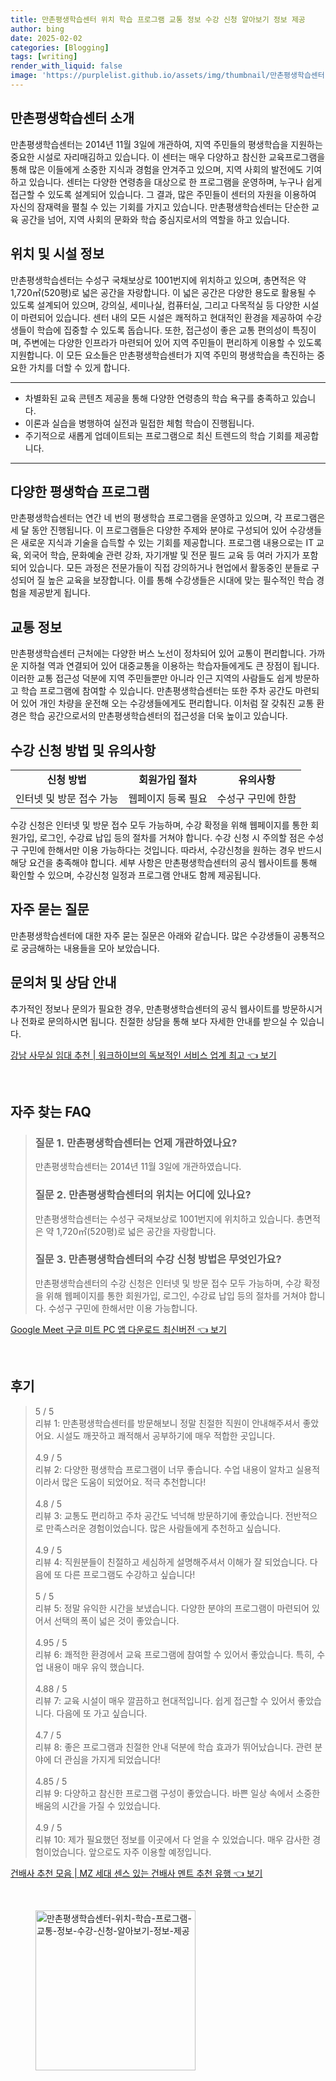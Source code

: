 ```yaml
---
title: 만촌평생학습센터 위치 학습 프로그램 교통 정보 수강 신청 알아보기 정보 제공
author: bing
date: 2025-02-02
categories: [Blogging]
tags: [writing]
render_with_liquid: false
image: 'https://purplelist.github.io/assets/img/thumbnail/만촌평생학습센터-위치-학습-프로그램-교통-정보-수강-신청-알아보기-정보-제공.webp'
---
```



<h2 id='만촌평생학습센터_소개'>만촌평생학습센터 소개</h2>

<p>만촌평생학습센터는 2014년 11월 3일에 개관하여, 지역 주민들의 평생학습을 지원하는 중요한 시설로 자리매김하고 있습니다. 이 센터는 매우 다양하고 참신한 교육프로그램을 통해 많은 이들에게 소중한 지식과 경험을 안겨주고 있으며, 지역 사회의 발전에도 기여하고 있습니다. 센터는 다양한 연령층을 대상으로 한 프로그램을 운영하며, 누구나 쉽게 접근할 수 있도록 설계되어 있습니다. 그 결과, 많은 주민들이 센터의 자원을 이용하여 자신의 잠재력을 펼칠 수 있는 기회를 가지고 있습니다. 만촌평생학습센터는 단순한 교육 공간을 넘어, 지역 사회의 문화와 학습 중심지로서의 역할을 하고 있습니다.</p>

<h2 id='위치_및_시설_정보'>위치 및 시설 정보</h2>

<p>만촌평생학습센터는 수성구 국채보상로 1001번지에 위치하고 있으며, 총면적은 약 1,720㎡(520평)로 넓은 공간을 자랑합니다. 이 넓은 공간은 다양한 용도로 활용될 수 있도록 설계되어 있으며, 강의실, 세미나실, 컴퓨터실, 그리고 다목적실 등 다양한 시설이 마련되어 있습니다. 센터 내의 모든 시설은 쾌적하고 현대적인 환경을 제공하여 수강생들이 학습에 집중할 수 있도록 돕습니다. 또한, 접근성이 좋은 교통 편의성이 특징이며, 주변에는 다양한 인프라가 마련되어 있어 지역 주민들이 편리하게 이용할 수 있도록 지원합니다. 이 모든 요소들은 만촌평생학습센터가 지역 주민의 평생학습을 촉진하는 중요한 가치를 더할 수 있게 합니다.</p>

<hr />

<ul>
    <li>차별화된 교육 콘텐츠 제공을 통해 다양한 연령층의 학습 욕구를 충족하고 있습니다.</li>
    <li>이론과 실습을 병행하여 실전과 밀접한 체험 학습이 진행됩니다.</li>
    <li>주기적으로 새롭게 업데이트되는 프로그램으로 최신 트렌드의 학습 기회를 제공합니다.</li>
</ul>

<hr />

<h2 id='다양한_평생학습_프로그램'>다양한 평생학습 프로그램</h2>

<p>만촌평생학습센터는 연간 네 번의 평생학습 프로그램을 운영하고 있으며, 각 프로그램은 세 달 동안 진행됩니다. 이 프로그램들은 다양한 주제와 분야로 구성되어 있어 수강생들은 새로운 지식과 기술을 습득할 수 있는 기회를 제공합니다. 프로그램 내용으로는 IT 교육, 외국어 학습, 문화예술 관련 강좌, 자기개발 및 전문 필드 교육 등 여러 가지가 포함되어 있습니다. 모든 과정은 전문가들이 직접 강의하거나 현업에서 활동중인 분들로 구성되어 질 높은 교육을 보장합니다. 이를 통해 수강생들은 시대에 맞는 필수적인 학습 경험을 제공받게 됩니다.</p>

<h2 id='교통_정보'>교통 정보</h2>

<p>만촌평생학습센터 근처에는 다양한 버스 노선이 정차되어 있어 교통이 편리합니다. 가까운 지하철 역과 연결되어 있어 대중교통을 이용하는 학습자들에게도 큰 장점이 됩니다. 이러한 교통 접근성 덕분에 지역 주민들뿐만 아니라 인근 지역의 사람들도 쉽게 방문하고 학습 프로그램에 참여할 수 있습니다. 만촌평생학습센터는 또한 주차 공간도 마련되어 있어 개인 차량을 운전해 오는 수강생들에게도 편리합니다. 이처럼 잘 갖춰진 교통 환경은 학습 공간으로서의 만촌평생학습센터의 접근성을 더욱 높이고 있습니다.</p>

<h2 id='수강_신청_및_유의사항'>수강 신청 방법 및 유의사항</h2>

<table>
    <tr>
        <td style="text-align: center; height: 17px;"><b>신청 방법</b></td>
        <td style="text-align: center; height: 17px;"><b>회원가입 절차</b></td>
        <td style="text-align: center; height: 17px;"><b>유의사항</b></td>
    </tr>
    <tr>
        <td style="text-align: center; height: 17px;">인터넷 및 방문 접수 가능</td>
        <td style="text-align: center; height: 17px;">웹페이지 등록 필요</td>
        <td style="text-align: center; height: 17px;">수성구 구민에 한함</td>
    </tr>
</table>

<p>수강 신청은 인터넷 및 방문 접수 모두 가능하며, 수강 확정을 위해 웹페이지를 통한 회원가입, 로그인, 수강료 납입 등의 절차를 거쳐야 합니다. 수강 신청 시 주의할 점은 수성구 구민에 한해서만 이용 가능하다는 것입니다. 따라서, 수강신청을 원하는 경우 반드시 해당 요건을 충족해야 합니다. 세부 사항은 만촌평생학습센터의 공식 웹사이트를 통해 확인할 수 있으며, 수강신청 일정과 프로그램 안내도 함께 제공됩니다.</p>

<h2 id='자주_묻는_질문'>자주 묻는 질문</h2>

<p>만촌평생학습센터에 대한 자주 묻는 질문은 아래와 같습니다. 많은 수강생들이 공통적으로 궁금해하는 내용들을 모아 보았습니다.</p>

<h2 id='문의처_및_상담_거래'>문의처 및 상담 안내</h2>

<p>추가적인 정보나 문의가 필요한 경우, 만촌평생학습센터의 공식 웹사이트를 방문하시거나 전화로 문의하시면 됩니다. 친절한 상담을 통해 보다 자세한 안내를 받으실 수 있습니다.</p>


<p><a class="click-button" title="강남 사무실 임대 추천 | 워크하이브의 독보적인 서비스 업계 최고" href="https://purplelist.github.io/posts/%EA%B0%95%EB%82%A8-%EC%82%AC%EB%AC%B4%EC%8B%A4-%EC%9E%84%EB%8C%80-%EC%B6%94%EC%B2%9C-%EC%9B%8C%ED%81%AC%ED%95%98%EC%9D%B4%EB%B8%8C%EC%9D%98-%EB%8F%85%EB%B3%B4%EC%A0%81%EC%9D%B8-%EC%84%9C%EB%B9%84%EC%8A%A4-%EC%97%85%EA%B3%84-%EC%B5%9C%EA%B3%A0/" rel="dofollow">강남 사무실 임대 추천 | 워크하이브의 독보적인 서비스 업계 최고 👈 보기</a></p><br>
<h2 id='자주_찾는_FAQ'>자주 찾는 FAQ</h2>
<div itemscope="" itemtype="https://schema.org/FAQPage"> 
<blockquote> 
<div itemscope="" itemprop="mainEntity" itemtype="https://schema.org/Question"> 
<h3 itemprop="name">질문 1. 만촌평생학습센터는 언제 개관하였나요?</h3> 
<div itemscope="" itemprop="acceptedAnswer" itemtype="https://schema.org/Answer"> 
<span itemprop="text"> 
<p>만촌평생학습센터는 2014년 11월 3일에 개관하였습니다.</p> 
</span> 
</div> 
</div> 
<div itemscope="" itemprop="mainEntity" itemtype="https://schema.org/Question"> 
<h3 itemprop="name">질문 2. 만촌평생학습센터의 위치는 어디에 있나요?</h3> 
<div itemscope="" itemprop="acceptedAnswer" itemtype="https://schema.org/Answer"> 
<span itemprop="text"> 
<p>만촌평생학습센터는 수성구 국채보상로 1001번지에 위치하고 있습니다. 총면적은 약 1,720㎡(520평)로 넓은 공간을 자랑합니다.</p> 
</span> 
</div> 
</div> 
<div itemscope="" itemprop="mainEntity" itemtype="https://schema.org/Question"> 
<h3 itemprop="name">질문 3. 만촌평생학습센터의 수강 신청 방법은 무엇인가요?</h3> 
<div itemscope="" itemprop="acceptedAnswer" itemtype="https://schema.org/Answer"> 
<span itemprop="text"> 
<p>만촌평생학습센터의 수강 신청은 인터넷 및 방문 접수 모두 가능하며, 수강 확정을 위해 웹페이지를 통한 회원가입, 로그인, 수강료 납입 등의 절차를 거쳐야 합니다. 수성구 구민에 한해서만 이용 가능합니다.</p> 
</span> 
</div> 
</div> 
</blockquote> 
</div>
<p><a class="click-button" title="Google Meet 구글 미트 PC 앱 다운로드 최신버전" href="https://purplelist.github.io/posts/Google-Meet-%EA%B5%AC%EA%B8%80-%EB%AF%B8%ED%8A%B8-PC-%EC%95%B1-%EB%8B%A4%EC%9A%B4%EB%A1%9C%EB%93%9C-%EC%B5%9C%EC%8B%A0%EB%B2%84%EC%A0%84/" rel="dofollow">Google Meet 구글 미트 PC 앱 다운로드 최신버전 👈 보기</a></p><br>
<h2 id='후기'>후기</h2>
<div itemscope itemtype="https://schema.org/Product">
  <blockquote>
  <div itemprop="review" itemscope itemtype="https://schema.org/Review">
      <div itemprop="reviewRating" itemscope itemtype="https://schema.org/Rating"> <span itemprop="ratingValue">5</span> / <span itemprop="bestRating">5</span> </div>
      <span itemprop="reviewBody">리뷰 1: 만촌평생학습센터를 방문해보니 정말 친절한 직원이 안내해주셔서 좋았어요. 시설도 깨끗하고 쾌적해서 공부하기에 매우 적합한 곳입니다.</span>
  </div>
  <br>
  <div itemprop="review" itemscope itemtype="https://schema.org/Review">
      <div itemprop="reviewRating" itemscope itemtype="https://schema.org/Rating"> <span itemprop="ratingValue">4.9</span> / <span itemprop="bestRating">5</span> </div>
      <span itemprop="reviewBody">리뷰 2: 다양한 평생학습 프로그램이 너무 좋습니다. 수업 내용이 알차고 실용적이라서 많은 도움이 되었어요. 적극 추천합니다!</span>
  </div>
  <br>
  <div itemprop="review" itemscope itemtype="https://schema.org/Review">
      <div itemprop="reviewRating" itemscope itemtype="https://schema.org/Rating"> <span itemprop="ratingValue">4.8</span> / <span itemprop="bestRating">5</span> </div>
      <span itemprop="reviewBody">리뷰 3: 교통도 편리하고 주차 공간도 넉넉해 방문하기에 좋았습니다. 전반적으로 만족스러운 경험이었습니다. 많은 사람들에게 추천하고 싶습니다.</span>
  </div>
  <br>
  <div itemprop="review" itemscope itemtype="https://schema.org/Review">
      <div itemprop="reviewRating" itemscope itemtype="https://schema.org/Rating"> <span itemprop="ratingValue">4.9</span> / <span itemprop="bestRating">5</span> </div>
      <span itemprop="reviewBody">리뷰 4: 직원분들이 친절하고 세심하게 설명해주셔서 이해가 잘 되었습니다. 다음에 또 다른 프로그램도 수강하고 싶습니다!</span>
  </div>
  <br>
  <div itemprop="review" itemscope itemtype="https://schema.org/Review">
      <div itemprop="reviewRating" itemscope itemtype="https://schema.org/Rating"> <span itemprop="ratingValue">5</span> / <span itemprop="bestRating">5</span> </div>
      <span itemprop="reviewBody">리뷰 5: 정말 유익한 시간을 보냈습니다. 다양한 분야의 프로그램이 마련되어 있어서 선택의 폭이 넓은 것이 좋았습니다.</span>
  </div>
  <br>
  <div itemprop="review" itemscope itemtype="https://schema.org/Review">
      <div itemprop="reviewRating" itemscope itemtype="https://schema.org/Rating"> <span itemprop="ratingValue">4.95</span> / <span itemprop="bestRating">5</span> </div>
      <span itemprop="reviewBody">리뷰 6: 쾌적한 환경에서 교육 프로그램에 참여할 수 있어서 좋았습니다. 특히, 수업 내용이 매우 유익 했습니다.</span>
  </div>
  <br>
  <div itemprop="review" itemscope itemtype="https://schema.org/Review">
      <div itemprop="reviewRating" itemscope itemtype="https://schema.org/Rating"> <span itemprop="ratingValue">4.88</span> / <span itemprop="bestRating">5</span> </div>
      <span itemprop="reviewBody">리뷰 7: 교육 시설이 매우 깔끔하고 현대적입니다. 쉽게 접근할 수 있어서 좋았습니다. 다음에 또 가고 싶습니다.</span>
  </div>
  <br>
  <div itemprop="review" itemscope itemtype="https://schema.org/Review">
      <div itemprop="reviewRating" itemscope itemtype="https://schema.org/Rating"> <span itemprop="ratingValue">4.7</span> / <span itemprop="bestRating">5</span> </div>
      <span itemprop="reviewBody">리뷰 8: 좋은 프로그램과 친절한 안내 덕분에 학습 효과가 뛰어났습니다. 관련 분야에 더 관심을 가지게 되었습니다!</span>
  </div>
  <br>
  <div itemprop="review" itemscope itemtype="https://schema.org/Review">
      <div itemprop="reviewRating" itemscope itemtype="https://schema.org/Rating"> <span itemprop="ratingValue">4.85</span> / <span itemprop="bestRating">5</span> </div>
      <span itemprop="reviewBody">리뷰 9: 다양하고 참신한 프로그램 구성이 좋았습니다. 바쁜 일상 속에서 소중한 배움의 시간을 가질 수 있었습니다.</span>
  </div>
  <br>
  <div itemprop="review" itemscope itemtype="https://schema.org/Review">
      <div itemprop="reviewRating" itemscope itemtype="https://schema.org/Rating"> <span itemprop="ratingValue">4.9</span> / <span itemprop="bestRating">5</span> </div>
      <span itemprop="reviewBody">리뷰 10: 제가 필요했던 정보를 이곳에서 다 얻을 수 있었습니다. 매우 감사한 경험이었습니다. 앞으로도 자주 이용할 예정입니다.</span>
  </div>
  </blockquote>
</div>
<p><a class="click-button" title="건배사 추천 모음 | MZ 세대 센스 있는 건배사 멘트 추천 유행" href="https://purplelist.github.io/posts/%EA%B1%B4%EB%B0%B0%EC%82%AC-%EC%B6%94%EC%B2%9C-%EB%AA%A8%EC%9D%8C-MZ-%EC%84%B8%EB%8C%80-%EC%84%BC%EC%8A%A4-%EC%9E%88%EB%8A%94-%EA%B1%B4%EB%B0%B0%EC%82%AC-%EB%A9%98%ED%8A%B8-%EC%B6%94%EC%B2%9C-%EC%9C%A0%ED%96%89/" rel="dofollow">건배사 추천 모음 | MZ 세대 센스 있는 건배사 멘트 추천 유행 👈 보기</a></p><br>
<figure class="image"><img src="https://purplelist.github.io/assets/img/thumbnail/만촌평생학습센터-위치-학습-프로그램-교통-정보-수강-신청-알아보기-정보-제공.webp" alt="만촌평생학습센터-위치-학습-프로그램-교통-정보-수강-신청-알아보기-정보-제공" width="256" height="256"></figure>